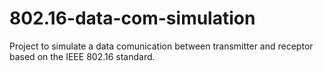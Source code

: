 # 802.16-data-com-simulation
Project to simulate a data comunication between transmitter and receptor based on the IEEE 802.16 standard.
